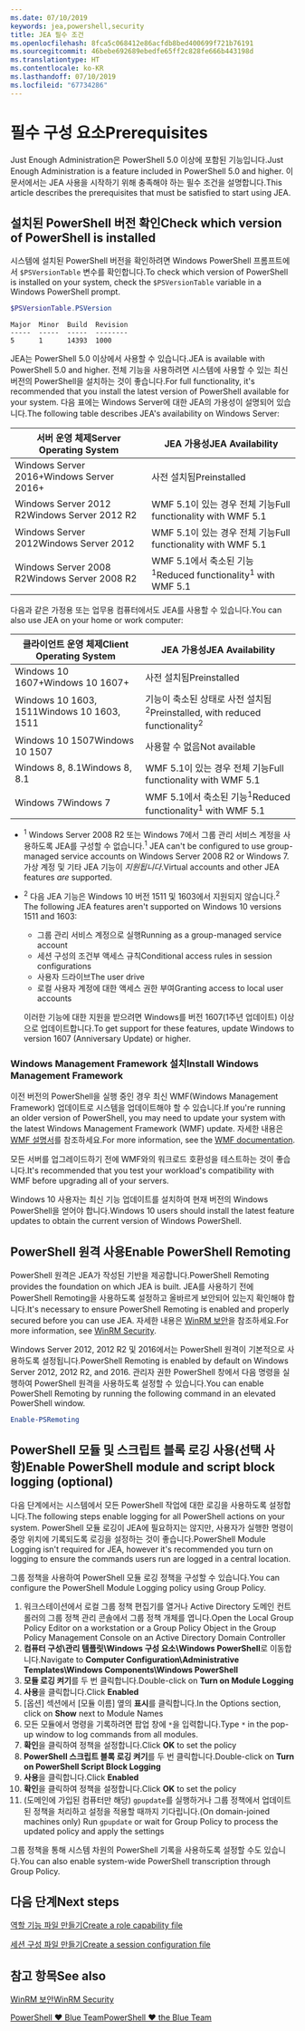 ```yaml
---
ms.date: 07/10/2019
keywords: jea,powershell,security
title: JEA 필수 조건
ms.openlocfilehash: 8fca5c068412e86acfdb8bed400699f721b76191
ms.sourcegitcommit: 46bebe692689ebedfe65ff2c828fe666b443198d
ms.translationtype: HT
ms.contentlocale: ko-KR
ms.lasthandoff: 07/10/2019
ms.locfileid: "67734286"
---
```

# <a name="prerequisites"></a><span data-ttu-id="a0960-103">필수 구성 요소</span><span class="sxs-lookup"><span data-stu-id="a0960-103">Prerequisites</span></span>

<span data-ttu-id="a0960-104">Just Enough Administration은 PowerShell 5.0 이상에 포함된 기능입니다.</span><span class="sxs-lookup"><span data-stu-id="a0960-104">Just Enough Administration is a feature included in PowerShell 5.0 and higher.</span></span> <span data-ttu-id="a0960-105">이 문서에서는 JEA 사용을 시작하기 위해 충족해야 하는 필수 조건을 설명합니다.</span><span class="sxs-lookup"><span data-stu-id="a0960-105">This article describes the prerequisites that must be satisfied to start using JEA.</span></span>


## <a name="check-which-version-of-powershell-is-installed"></a><span data-ttu-id="a0960-106">설치된 PowerShell 버전 확인</span><span class="sxs-lookup"><span data-stu-id="a0960-106">Check which version of PowerShell is installed</span></span>

<span data-ttu-id="a0960-107">시스템에 설치된 PowerShell 버전을 확인하려면 Windows PowerShell 프롬프트에서 `$PSVersionTable` 변수를 확인합니다.</span><span class="sxs-lookup"><span data-stu-id="a0960-107">To check which version of PowerShell is installed on your system, check the `$PSVersionTable` variable in a Windows PowerShell prompt.</span></span>

```powershell
$PSVersionTable.PSVersion
```

```Output
Major  Minor  Build  Revision
-----  -----  -----  --------
5      1      14393  1000
```

<span data-ttu-id="a0960-108">JEA는 PowerShell 5.0 이상에서 사용할 수 있습니다.</span><span class="sxs-lookup"><span data-stu-id="a0960-108">JEA is available with PowerShell 5.0 and higher.</span></span> <span data-ttu-id="a0960-109">전체 기능을 사용하려면 시스템에 사용할 수 있는 최신 버전의 PowerShell을 설치하는 것이 좋습니다.</span><span class="sxs-lookup"><span data-stu-id="a0960-109">For full functionality, it's recommended that you install the latest version of PowerShell available for your system.</span></span> <span data-ttu-id="a0960-110">다음 표에는 Windows Server에 대한 JEA의 가용성이 설명되어 있습니다.</span><span class="sxs-lookup"><span data-stu-id="a0960-110">The following table describes JEA's availability on Windows Server:</span></span>

| <span data-ttu-id="a0960-111">서버 운영 체제</span><span class="sxs-lookup"><span data-stu-id="a0960-111">Server Operating System</span></span> |                <span data-ttu-id="a0960-112">JEA 가용성</span><span class="sxs-lookup"><span data-stu-id="a0960-112">JEA Availability</span></span>                |
| ----------------------- | ---------------------------------------------- |
| <span data-ttu-id="a0960-113">Windows Server 2016+</span><span class="sxs-lookup"><span data-stu-id="a0960-113">Windows Server 2016+</span></span>    | <span data-ttu-id="a0960-114">사전 설치됨</span><span class="sxs-lookup"><span data-stu-id="a0960-114">Preinstalled</span></span>                                   |
| <span data-ttu-id="a0960-115">Windows Server 2012 R2</span><span class="sxs-lookup"><span data-stu-id="a0960-115">Windows Server 2012 R2</span></span>  | <span data-ttu-id="a0960-116">WMF 5.1이 있는 경우 전체 기능</span><span class="sxs-lookup"><span data-stu-id="a0960-116">Full functionality with WMF 5.1</span></span>                |
| <span data-ttu-id="a0960-117">Windows Server 2012</span><span class="sxs-lookup"><span data-stu-id="a0960-117">Windows Server 2012</span></span>     | <span data-ttu-id="a0960-118">WMF 5.1이 있는 경우 전체 기능</span><span class="sxs-lookup"><span data-stu-id="a0960-118">Full functionality with WMF 5.1</span></span>                |
| <span data-ttu-id="a0960-119">Windows Server 2008 R2</span><span class="sxs-lookup"><span data-stu-id="a0960-119">Windows Server 2008 R2</span></span>  | <span data-ttu-id="a0960-120">WMF 5.1에서 축소된 기능<sup>1</sup></span><span class="sxs-lookup"><span data-stu-id="a0960-120">Reduced functionality<sup>1</sup> with WMF 5.1</span></span> |

<span data-ttu-id="a0960-121">다음과 같은 가정용 또는 업무용 컴퓨터에서도 JEA를 사용할 수 있습니다.</span><span class="sxs-lookup"><span data-stu-id="a0960-121">You can also use JEA on your home or work computer:</span></span>

| <span data-ttu-id="a0960-122">클라이언트 운영 체제</span><span class="sxs-lookup"><span data-stu-id="a0960-122">Client Operating System</span></span> |                   <span data-ttu-id="a0960-123">JEA 가용성</span><span class="sxs-lookup"><span data-stu-id="a0960-123">JEA Availability</span></span>                   |
| ----------------------- | ---------------------------------------------------- |
| <span data-ttu-id="a0960-124">Windows 10 1607+</span><span class="sxs-lookup"><span data-stu-id="a0960-124">Windows 10 1607+</span></span>        | <span data-ttu-id="a0960-125">사전 설치됨</span><span class="sxs-lookup"><span data-stu-id="a0960-125">Preinstalled</span></span>                                         |
| <span data-ttu-id="a0960-126">Windows 10 1603, 1511</span><span class="sxs-lookup"><span data-stu-id="a0960-126">Windows 10 1603, 1511</span></span>   | <span data-ttu-id="a0960-127">기능이 축소된 상태로 사전 설치됨<sup>2</sup></span><span class="sxs-lookup"><span data-stu-id="a0960-127">Preinstalled, with reduced functionality<sup>2</sup></span></span> |
| <span data-ttu-id="a0960-128">Windows 10 1507</span><span class="sxs-lookup"><span data-stu-id="a0960-128">Windows 10 1507</span></span>         | <span data-ttu-id="a0960-129">사용할 수 없음</span><span class="sxs-lookup"><span data-stu-id="a0960-129">Not available</span></span>                                        |
| <span data-ttu-id="a0960-130">Windows 8, 8.1</span><span class="sxs-lookup"><span data-stu-id="a0960-130">Windows 8, 8.1</span></span>          | <span data-ttu-id="a0960-131">WMF 5.1이 있는 경우 전체 기능</span><span class="sxs-lookup"><span data-stu-id="a0960-131">Full functionality with WMF 5.1</span></span>                      |
| <span data-ttu-id="a0960-132">Windows 7</span><span class="sxs-lookup"><span data-stu-id="a0960-132">Windows 7</span></span>               | <span data-ttu-id="a0960-133">WMF 5.1에서 축소된 기능<sup>1</sup></span><span class="sxs-lookup"><span data-stu-id="a0960-133">Reduced functionality<sup>1</sup> with WMF 5.1</span></span>       |

- <span data-ttu-id="a0960-134"><sup>1</sup> Windows Server 2008 R2 또는 Windows 7에서 그룹 관리 서비스 계정을 사용하도록 JEA를 구성할 수 없습니다.</span><span class="sxs-lookup"><span data-stu-id="a0960-134"><sup>1</sup> JEA can't be configured to use group-managed service accounts on Windows Server 2008 R2 or Windows 7.</span></span> <span data-ttu-id="a0960-135">가상 계정 및 기타 JEA 기능이 *지원됩니다*.</span><span class="sxs-lookup"><span data-stu-id="a0960-135">Virtual accounts and other JEA features *are* supported.</span></span>

- <span data-ttu-id="a0960-136"><sup>2</sup> 다음 JEA 기능은 Windows 10 버전 1511 및 1603에서 지원되지 않습니다.</span><span class="sxs-lookup"><span data-stu-id="a0960-136"><sup>2</sup> The following JEA features aren't supported on Windows 10 versions 1511 and 1603:</span></span>

  - <span data-ttu-id="a0960-137">그룹 관리 서비스 계정으로 실행</span><span class="sxs-lookup"><span data-stu-id="a0960-137">Running as a group-managed service account</span></span>
  - <span data-ttu-id="a0960-138">세션 구성의 조건부 액세스 규칙</span><span class="sxs-lookup"><span data-stu-id="a0960-138">Conditional access rules in session configurations</span></span>
  - <span data-ttu-id="a0960-139">사용자 드라이브</span><span class="sxs-lookup"><span data-stu-id="a0960-139">The user drive</span></span>
  - <span data-ttu-id="a0960-140">로컬 사용자 계정에 대한 액세스 권한 부여</span><span class="sxs-lookup"><span data-stu-id="a0960-140">Granting access to local user accounts</span></span>

  <span data-ttu-id="a0960-141">이러한 기능에 대한 지원을 받으려면 Windows를 버전 1607(1주년 업데이트) 이상으로 업데이트합니다.</span><span class="sxs-lookup"><span data-stu-id="a0960-141">To get support for these features, update Windows to version 1607 (Anniversary Update) or higher.</span></span>

### <a name="install-windows-management-framework"></a><span data-ttu-id="a0960-142">Windows Management Framework 설치</span><span class="sxs-lookup"><span data-stu-id="a0960-142">Install Windows Management Framework</span></span>

<span data-ttu-id="a0960-143">이전 버전의 PowerShell을 실행 중인 경우 최신 WMF(Windows Management Framework) 업데이트로 시스템을 업데이트해야 할 수 있습니다.</span><span class="sxs-lookup"><span data-stu-id="a0960-143">If you're running an older version of PowerShell, you may need to update your system with the latest Windows Management Framework (WMF) update.</span></span> <span data-ttu-id="a0960-144">자세한 내용은 [WMF 설명서](/powershell/wmf/overview)를 참조하세요.</span><span class="sxs-lookup"><span data-stu-id="a0960-144">For more information, see the [WMF documentation](/powershell/wmf/overview).</span></span>

<span data-ttu-id="a0960-145">모든 서버를 업그레이드하기 전에 WMF와의 워크로드 호환성을 테스트하는 것이 좋습니다.</span><span class="sxs-lookup"><span data-stu-id="a0960-145">It's recommended that you test your workload's compatibility with WMF before upgrading all of your servers.</span></span>

<span data-ttu-id="a0960-146">Windows 10 사용자는 최신 기능 업데이트를 설치하여 현재 버전의 Windows PowerShell을 얻어야 합니다.</span><span class="sxs-lookup"><span data-stu-id="a0960-146">Windows 10 users should install the latest feature updates to obtain the current version of Windows PowerShell.</span></span>

## <a name="enable-powershell-remoting"></a><span data-ttu-id="a0960-147">PowerShell 원격 사용</span><span class="sxs-lookup"><span data-stu-id="a0960-147">Enable PowerShell Remoting</span></span>

<span data-ttu-id="a0960-148">PowerShell 원격은 JEA가 작성된 기반을 제공합니다.</span><span class="sxs-lookup"><span data-stu-id="a0960-148">PowerShell Remoting provides the foundation on which JEA is built.</span></span> <span data-ttu-id="a0960-149">JEA를 사용하기 전에 PowerShell Remoting을 사용하도록 설정하고 올바르게 보안되어 있는지 확인해야 합니다.</span><span class="sxs-lookup"><span data-stu-id="a0960-149">It's necessary to ensure PowerShell Remoting is enabled and properly secured before you can use JEA.</span></span> <span data-ttu-id="a0960-150">자세한 내용은 [WinRM 보안](/powershell/scripting/learn/remoting/winrmsecurity)을 참조하세요.</span><span class="sxs-lookup"><span data-stu-id="a0960-150">For more information, see [WinRM Security](/powershell/scripting/learn/remoting/winrmsecurity).</span></span>

<span data-ttu-id="a0960-151">Windows Server 2012, 2012 R2 및 2016에서는 PowerShell 원격이 기본적으로 사용하도록 설정됩니다.</span><span class="sxs-lookup"><span data-stu-id="a0960-151">PowerShell Remoting is enabled by default on Windows Server 2012, 2012 R2, and 2016.</span></span> <span data-ttu-id="a0960-152">관리자 권한 PowerShell 창에서 다음 명령을 실행하여 PowerShell 원격을 사용하도록 설정할 수 있습니다.</span><span class="sxs-lookup"><span data-stu-id="a0960-152">You can enable PowerShell Remoting by running the following command in an elevated PowerShell window.</span></span>

```powershell
Enable-PSRemoting
```

## <a name="enable-powershell-module-and-script-block-logging-optional"></a><span data-ttu-id="a0960-153">PowerShell 모듈 및 스크립트 블록 로깅 사용(선택 사항)</span><span class="sxs-lookup"><span data-stu-id="a0960-153">Enable PowerShell module and script block logging (optional)</span></span>

<span data-ttu-id="a0960-154">다음 단계에서는 시스템에서 모든 PowerShell 작업에 대한 로깅을 사용하도록 설정합니다.</span><span class="sxs-lookup"><span data-stu-id="a0960-154">The following steps enable logging for all PowerShell actions on your system.</span></span> <span data-ttu-id="a0960-155">PowerShell 모듈 로깅이 JEA에 필요하지는 않지만, 사용자가 실행한 명령이 중앙 위치에 기록되도록 로깅을 설정하는 것이 좋습니다.</span><span class="sxs-lookup"><span data-stu-id="a0960-155">PowerShell Module Logging isn't required for JEA, however it's recommended you turn on logging to ensure the commands users run are logged in a central location.</span></span>

<span data-ttu-id="a0960-156">그룹 정책을 사용하여 PowerShell 모듈 로깅 정책을 구성할 수 있습니다.</span><span class="sxs-lookup"><span data-stu-id="a0960-156">You can configure the PowerShell Module Logging policy using Group Policy.</span></span>

1. <span data-ttu-id="a0960-157">워크스테이션에서 로컬 그룹 정책 편집기를 열거나 Active Directory 도메인 컨트롤러의 그룹 정책 관리 콘솔에서 그룹 정책 개체를 엽니다.</span><span class="sxs-lookup"><span data-stu-id="a0960-157">Open the Local Group Policy Editor on a workstation or a Group Policy Object in the Group Policy Management Console on an Active Directory Domain Controller</span></span>
2. <span data-ttu-id="a0960-158">**컴퓨터 구성\\관리 템플릿\\Windows 구성 요소\\Windows PowerShell**로 이동합니다.</span><span class="sxs-lookup"><span data-stu-id="a0960-158">Navigate to **Computer Configuration\\Administrative Templates\\Windows Components\\Windows PowerShell**</span></span>
3. <span data-ttu-id="a0960-159">**모듈 로깅 켜기**를 두 번 클릭합니다.</span><span class="sxs-lookup"><span data-stu-id="a0960-159">Double-click on **Turn on Module Logging**</span></span>
4. <span data-ttu-id="a0960-160">**사용**을 클릭합니다.</span><span class="sxs-lookup"><span data-stu-id="a0960-160">Click **Enabled**</span></span>
5. <span data-ttu-id="a0960-161">[옵션] 섹션에서 [모듈 이름] 옆의 **표시**를 클릭합니다.</span><span class="sxs-lookup"><span data-stu-id="a0960-161">In the Options section, click on **Show** next to Module Names</span></span>
6. <span data-ttu-id="a0960-162">모든 모듈에서 명령을 기록하려면 팝업 창에 `*`을 입력합니다.</span><span class="sxs-lookup"><span data-stu-id="a0960-162">Type `*` in the pop-up window to log commands from all modules.</span></span>
7. <span data-ttu-id="a0960-163">**확인**을 클릭하여 정책을 설정합니다.</span><span class="sxs-lookup"><span data-stu-id="a0960-163">Click **OK** to set the policy</span></span>
8. <span data-ttu-id="a0960-164">**PowerShell 스크립트 블록 로깅 켜기**를 두 번 클릭합니다.</span><span class="sxs-lookup"><span data-stu-id="a0960-164">Double-click on **Turn on PowerShell Script Block Logging**</span></span>
9. <span data-ttu-id="a0960-165">**사용**을 클릭합니다.</span><span class="sxs-lookup"><span data-stu-id="a0960-165">Click **Enabled**</span></span>
10. <span data-ttu-id="a0960-166">**확인**을 클릭하여 정책을 설정합니다.</span><span class="sxs-lookup"><span data-stu-id="a0960-166">Click **OK** to set the policy</span></span>
11. <span data-ttu-id="a0960-167">(도메인에 가입된 컴퓨터만 해당) `gpupdate`를 실행하거나 그룹 정책에서 업데이트된 정책을 처리하고 설정을 적용할 때까지 기다립니다.</span><span class="sxs-lookup"><span data-stu-id="a0960-167">(On domain-joined machines only) Run `gpupdate` or wait for Group Policy to process the updated policy and apply the settings</span></span>

<span data-ttu-id="a0960-168">그룹 정책을 통해 시스템 차원의 PowerShell 기록을 사용하도록 설정할 수도 있습니다.</span><span class="sxs-lookup"><span data-stu-id="a0960-168">You can also enable system-wide PowerShell transcription through Group Policy.</span></span>

## <a name="next-steps"></a><span data-ttu-id="a0960-169">다음 단계</span><span class="sxs-lookup"><span data-stu-id="a0960-169">Next steps</span></span>

[<span data-ttu-id="a0960-170">역할 기능 파일 만들기</span><span class="sxs-lookup"><span data-stu-id="a0960-170">Create a role capability file</span></span>](role-capabilities.md)

[<span data-ttu-id="a0960-171">세션 구성 파일 만들기</span><span class="sxs-lookup"><span data-stu-id="a0960-171">Create a session configuration file</span></span>](session-configurations.md)

## <a name="see-also"></a><span data-ttu-id="a0960-172">참고 항목</span><span class="sxs-lookup"><span data-stu-id="a0960-172">See also</span></span>

[<span data-ttu-id="a0960-173">WinRM 보안</span><span class="sxs-lookup"><span data-stu-id="a0960-173">WinRM Security</span></span>](/powershell/scripting/learn/remoting/winrmsecurity)

[<span data-ttu-id="a0960-174">PowerShell ♥ Blue Team</span><span class="sxs-lookup"><span data-stu-id="a0960-174">PowerShell ♥ the Blue Team</span></span>](https://devblogs.microsoft.com/powershell/powershell-the-blue-team/)
